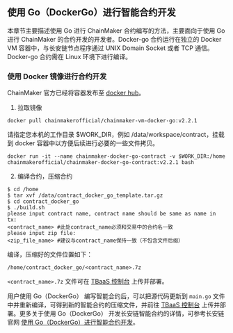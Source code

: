 ## 使用 Go（DockerGo）进行智能合约开发

本章节主要描述使用 Go 进行 ChainMaker 合约编写的方法，主要面向于使用 Go 进行 ChainMaker 的合约开发的开发者。Docker-go 合约运行在独立的 Docker VM 容器中，与长安链节点程序通过 UNIX Domain Socket 或者 TCP 通信。Docker-go 合约需在 Linux 环境下进行编译。

### 使用 Docker 镜像进行合约开发

ChainMaker 官方已经将容器发布至 [docker hub](https://hub.docker.com/u/chainmakerofficial)。

1. 拉取镜像
```
docker pull chainmakerofficial/chainmaker-vm-docker-go:v2.2.1
```
请指定您本机的工作目录 $WORK_DIR，例如 /data/workspace/contract，挂载到 docker 容器中以方便后续进行必要的一些文件拷贝。
```
docker run -it --name chainmaker-docker-go-contract -v $WORK_DIR:/home chainmakerofficial/chainmaker-docker-go-contract:v2.2.1 bash
```

2. 编译合约，压缩合约
```
$ cd /home
$ tar xvf /data/contract_docker_go_template.tar.gz
$ cd contract_docker_go
$ ./build.sh
please input contract name, contract name should be same as name in tx: 
<contract_name> #此处contract_name必须和交易中的合约名一致
please input zip file: 
<zip_file_name> #建议与contract_name保持一致（不包含文件后缀）
```
编译，压缩好的文件位置如下：
```
/home/contract_docker_go/<contract_name>.7z
```
`<contract_name>.7z` 文件可在 [TBaaS 控制台](https://console.cloud.tencent.com/tbaas/overview) 上传并部署。

用户使用 Go（DockerGo） 编写智能合约后，可以把源代码更新到 `main.go` 文件中并重新编译，可得到新的智能合约的压缩文件，并前往 [TBaaS 控制台](https://console.cloud.tencent.com/tbaas/overview) 上传并部署。更多关于使用 Go（DockerGo） 开发长安链智能合约的详情，可参考长安链官网 [使用 Go（DockerGo）进行智能合约开发](https://docs.chainmaker.org.cn/v2.2.1/html/operation/%E6%99%BA%E8%83%BD%E5%90%88%E7%BA%A6.html#docker-go)。
